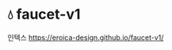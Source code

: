 <h1>&#128167; faucet-v1</h1>
<p>인텍스 <a href="https://eroica-design.github.io/faucet-v1/">https://eroica-design.github.io/faucet-v1/</p>
